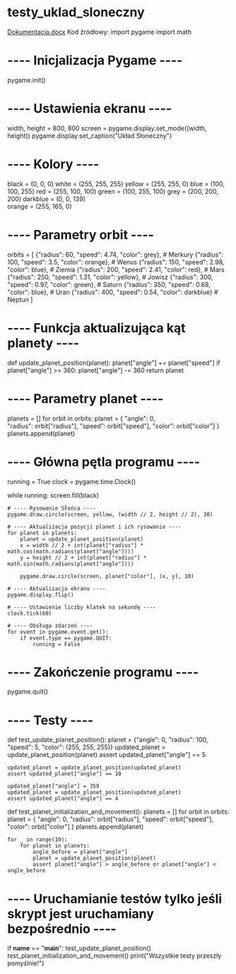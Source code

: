 # testy_uklad_sloneczny
[Dokumentacja.docx](https://github.com/user-attachments/files/16839718/Dokumentacja.docx)
Kod źródłowy:
import pygame
import math

# ---- Inicjalizacja Pygame ---- 
pygame.init()

# ---- Ustawienia ekranu ---- 
width, height = 800, 800
screen = pygame.display.set_mode((width, height))
pygame.display.set_caption("Układ Słoneczny")

# ---- Kolory ---- 
black = (0, 0, 0)
white = (255, 255, 255)
yellow = (255, 255, 0)
blue = (100, 100, 255)
red = (255, 100, 100)
green = (100, 255, 100)
grey = (200, 200, 200)
darkblue = (0, 0, 139)   
orange = (255, 165, 0)   
# ---- Parametry orbit ---- 
orbits = [
    {"radius": 60, "speed": 4.74, "color": grey},     # Merkury
    {"radius": 100, "speed": 3.5, "color": orange},   # Wenus
    {"radius": 150, "speed": 2.98, "color": blue},    # Ziemia
    {"radius": 200, "speed": 2.41, "color": red},     # Mars
    {"radius": 250, "speed": 1.31, "color": yellow},  # Jowisz
    {"radius": 300, "speed": 0.97, "color": green},   # Saturn
    {"radius": 350, "speed": 0.68, "color": blue},    # Uran
    {"radius": 400, "speed": 0.54, "color": darkblue} # Neptun
]

# ---- Funkcja aktualizująca kąt planety ---- 
def update_planet_position(planet):
    planet["angle"] += planet["speed"]
    if planet["angle"] >= 360:
        planet["angle"] -= 360
    return planet

# ---- Parametry planet ---- 
planets = []
for orbit in orbits:
    planet = {
        "angle": 0,  
        "radius": orbit["radius"],
        "speed": orbit["speed"],
        "color": orbit["color"]
    }
    planets.append(planet)

# ---- Główna pętla programu ---- 
running = True
clock = pygame.time.Clock()

while running:
    screen.fill(black) 

    # ---- Rysowanie Słońca ---- 
    pygame.draw.circle(screen, yellow, (width // 2, height // 2), 30)

    # ---- Aktualizacja pozycji planet i ich rysowanie ---- 
    for planet in planets:
        planet = update_planet_position(planet)
        x = width // 2 + int(planet["radius"] * math.cos(math.radians(planet["angle"])))
        y = height // 2 + int(planet["radius"] * math.sin(math.radians(planet["angle"])))

        pygame.draw.circle(screen, planet["color"], (x, y), 10)

    # ---- Aktualizacja ekranu ---- 
    pygame.display.flip()

    # ---- Ustawienie liczby klatek na sekundę ---- 
    clock.tick(60)

    # ---- Obsługa zdarzeń ---- 
    for event in pygame.event.get():
        if event.type == pygame.QUIT:
            running = False

# ---- Zakończenie programu ---- 
pygame.quit()

# ---- Testy ---- 

def test_update_planet_position():
    planet = {"angle": 0, "radius": 100, "speed": 5, "color": (255, 255, 255)}
    updated_planet = update_planet_position(planet)
    assert updated_planet["angle"] == 5

    updated_planet = update_planet_position(updated_planet)
    assert updated_planet["angle"] == 10

    updated_planet["angle"] = 359
    updated_planet = update_planet_position(updated_planet)
    assert updated_planet["angle"] == 4  

def test_planet_initialization_and_movement():
    planets = []
    for orbit in orbits:
        planet = {
            "angle": 0,
            "radius": orbit["radius"],
            "speed": orbit["speed"],
            "color": orbit["color"]
        }
        planets.append(planet)

    for _ in range(10):  
        for planet in planets:
            angle_before = planet["angle"]
            planet = update_planet_position(planet)
            assert planet["angle"] > angle_before or planet["angle"] < angle_before

# ---- Uruchamianie testów tylko jeśli skrypt jest uruchamiany bezpośrednio ---- 
if __name__ == "__main__":
    test_update_planet_position()
    test_planet_initialization_and_movement()
    print("Wszystkie testy przeszły pomyślnie!")
